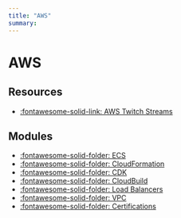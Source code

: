 ```yaml
---
title: "AWS"
summary:
---
```


AWS
===

Resources
---

- [:fontawesome-solid-link: AWS Twitch Streams
    ](https://aws.amazon.com/developer/community/live-video)

Modules
---

- [:fontawesome-solid-folder: ECS](ecs/index.md)
- [:fontawesome-solid-folder: CloudFormation](cloudformation/index.md)
- [:fontawesome-solid-folder: CDK](cdk/index.md)
- [:fontawesome-solid-folder: CloudBuild](cloudbuild/index.md)
- [:fontawesome-solid-folder: Load Balancers](load-balancers/index.md)
- [:fontawesome-solid-folder: VPC](vpc/index.md)
- [:fontawesome-solid-folder: Certifications](certifications/index.md)
